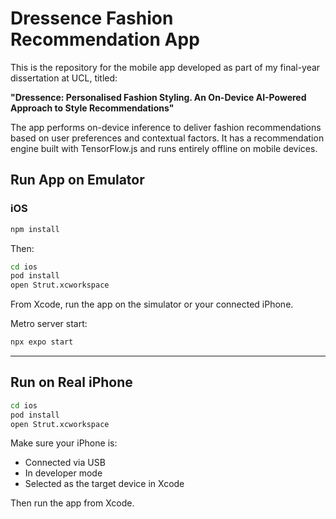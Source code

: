 # Dressence Fashion Recommendation App

This is the repository for the mobile app developed as part of my final-year dissertation at UCL, titled:

**"Dressence: Personalised Fashion Styling. An On-Device AI-Powered Approach to Style Recommendations"**

The app performs on-device inference to deliver fashion recommendations based on user preferences and contextual factors. It has a recommendation engine built with TensorFlow.js and runs entirely offline on mobile devices.

## Run App on Emulator

### iOS

```bash
npm install
```

Then:

```bash
cd ios
pod install
open Strut.xcworkspace
```

From Xcode, run the app on the simulator or your connected iPhone.

Metro server start:
```bash
npx expo start
```

---

## Run on Real iPhone

```bash
cd ios
pod install
open Strut.xcworkspace
```

Make sure your iPhone is:

- Connected via USB  
- In developer mode  
- Selected as the target device in Xcode  

Then run the app from Xcode.
